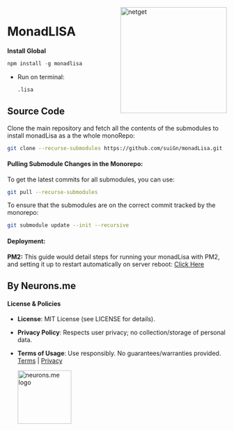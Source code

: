 <img src="https://suign.github.io/assets/imgs/monadlisa_nobg.png" alt="netget" width="244" align="right">

# MonadLISA

**Install Global**

```js
npm install -g monadlisa
```
* Run on terminal:
  ```bash
  .lisa
  ```

## Source Code

Clone the main repository and fetch all the contents of the submodules to install monadLisa as a the whole monoRepo:

```bash
git clone --recurse-submodules https://github.com/suiGn/monadLisa.git
```
#### Pulling Submodule Changes in the Monorepo:
To get the latest commits for all submodules, you can use:
```bash
git pull --recurse-submodules
```
To ensure that the submodules are on the correct commit tracked by the monorepo:
```bash
git submodule update --init --recursive
```

#### Deployment:
**PM2:** This guide would detail steps for running your monadLisa with PM2, and setting it up to restart automatically on server reboot: [Click Here](https://www.monadlisa.com/about/docs/deployment-and-management-of-monadlisa-with-pm2)

## By Neurons.me 

#### **License & Policies**

- **License**: MIT License (see LICENSE for details).

- **Privacy Policy**: Respects user privacy; no collection/storage of personal data.

- **Terms of Usage**: Use responsibly. No guarantees/warranties provided. [Terms](https://www.neurons.me/terms-of-use) | [Privacy](https://www.neurons.me/privacy-policy)

  

  

  <img src="https://suign.github.io/neurons.me/neurons_logo.png" alt="neurons.me logo" width="123" height="123" style="width123px; height:123px;">
